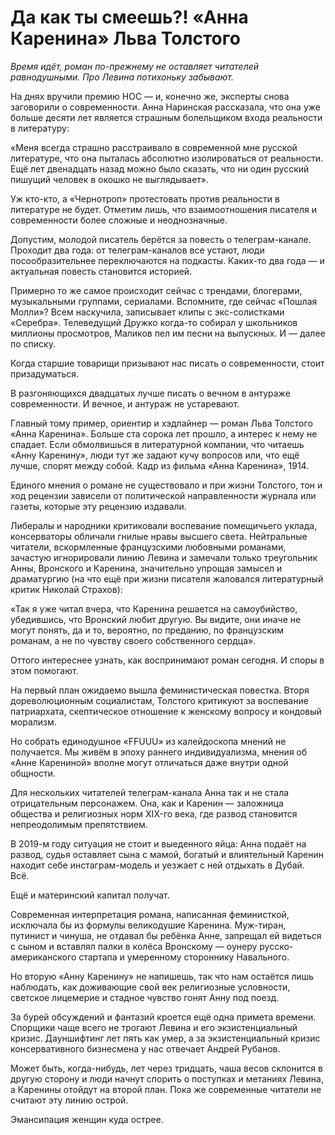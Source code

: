 
# Да как ты смеешь?! «Анна Каренина» Льва Толстого

_Время идёт, роман по-прежнему не оставляет читателей равнодушными. Про Левина потихоньку забывают._

На днях вручили премию НОС — и, конечно же, эксперты снова заговорили о современности. Анна Наринская рассказала, что она уже больше десяти лет является страшным болельщиком входа реальности в литературу:

«Меня всегда страшно расстраивало в современной мне русской литературе, что она пыталась абсолютно изолироваться от реальности. Ещё лет двенадцать назад можно было сказать, что ни один русский пишущий человек в окошко не выглядывает».

Уж кто-кто, а «Чернотроп» протестовать против реальности в литературе не будет. Отметим лишь, что взаимоотношения писателя и современности более сложные и неоднозначные.

Допустим, молодой писатель берётся за повесть о телеграм-канале. Проходит два года: от телеграм-каналов все устают, люди посообразительнее переключаются на подкасты. Каких-то два года — и актуальная повесть становится историей.

Примерно то же самое происходит сейчас с трендами, блогерами, музыкальными группами, сериалами. Вспомните, где сейчас «Пошлая Молли»? Всем наскучила, записывает клипы с экс-солистками «Серебра». Телеведущий Дружко когда-то собирал у школьников миллионы просмотров, Маликов пел им песни на выпускных. И — далее по списку.

Когда старшие товарищи призывают нас писать о современности, стоит призадуматься.

В разгоняющихся двадцатых лучше писать о вечном в антураже современности. И вечное, и антураж не устаревают.

Главный тому пример, ориентир и хэдлайнер — роман Льва Толстого «Анна Каренина». Больше ста сорока лет прошло, а интерес к нему не спадает. Если обмолвишься в литературной компании, что читаешь «Анну Каренину», люди тут же задают кучу вопросов или, что ещё лучше, спорят между собой.
Кадр из фильма «Анна Каренина», 1914.

Единого мнения о романе не существовало и при жизни Толстого, тон и ход рецензии зависели от политической направленности журнала или газеты, которые эту рецензию издавали.

Либералы и народники критиковали воспевание помещичьего уклада, консерваторы обличали гнилые нравы высшего света. Нейтральные читатели, вскормленные французскими любовными романами, зачастую игнорировали линию Левина и замечали только треугольник Анны, Вронского и Каренина, значительно упрощая замысел и драматургию (на что ещё при жизни писателя жаловался литературный критик Николай Страхов):

«Так я уже читал вчера, что Каренина решается на самоубийство, убедившись, что Вронский любит другую. Вы видите, они иначе не могут понять, да и то, вероятно, по преданию, по французским романам, а не по чувству своего собственного сердца».

Оттого интереснее узнать, как воспринимают роман сегодня. И споры в этом помогают.

На первый план ожидаемо вышла феминистическая повестка. Вторя дореволюционным социалистам, Толстого критикуют за воспевание патриархата, скептическое отношение к женскому вопросу и кондовый морализм.

Но собрать единодушное «FFUUU» из калейдоскопа мнений не получается. Мы живём в эпоху раннего индивидуализма, мнения об «Анне Карениной» вполне могут отличаться даже внутри одной общности.

Для нескольких читателей телеграм-канала Анна так и не стала отрицательным персонажем. Она, как и Каренин — заложница общества и религиозных норм XIX-го века, где развод становится непреодолимым препятствием.

В 2019-м году ситуация не стоит и выеденного яйца: Анна подаёт на развод, судья оставляет сына с мамой, богатый и влиятельный Каренин находит себе инстаграм-модель и уезжает с ней отдыхать в Дубай. Всё.

Ещё и материнский капитал получат.

Современная интерпретация романа, написанная феминисткой, исключала бы из формулы великодушие Каренина. Муж-тиран, путинист и чинуша, не отдавал бы ребёнка Анне, запрещал ей видеться с сыном и вставлял палки в колёса Вронскому — оунеру русско-американского стартапа и умеренному стороннику Навального.

Но вторую «Анну Каренину» не напишешь, так что нам остаётся лишь наблюдать, как доживающие свой век религиозные условности, светское лицемерие и стадное чувство гонят Анну под поезд.

За бурей обсуждений и фантазий кроется ещё одна примета времени. Спорщики чаще всего не трогают Левина и его экзистенциальный кризис. Дауншифтинг лет пять как умер, а за экзистенциальный кризис консервативного бизнесмена у нас отвечает Андрей Рубанов.

Может быть, когда-нибудь, лет через тридцать, чаша весов склонится в другую сторону и люди начнут спорить о поступках и метаниях Левина, а Каренины отойдут на второй план. Пока же современные читатели не считают эту линию острой.

Эмансипация женщин куда острее.